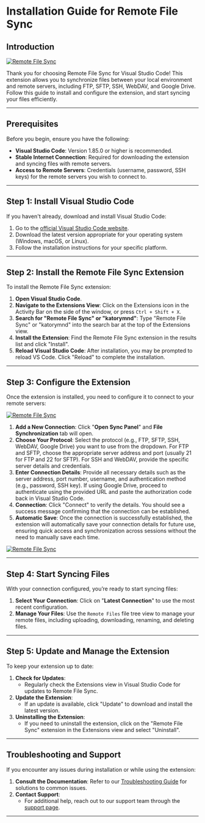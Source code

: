 # Installation Guide for Remote File Sync

## Introduction

[![Remote File Sync](https://katorymnd.com/tqc_images/Master-Remote-File-Sync.png)](https://www.youtube.com/watch?v=CgyB8TRgUtY)

Thank you for choosing Remote File Sync for Visual Studio Code! This extension allows you to synchronize files between your local environment and remote servers, including FTP, SFTP, SSH, WebDAV, and Google Drive. Follow this guide to install and configure the extension, and start syncing your files efficiently.

---

## Prerequisites

Before you begin, ensure you have the following:

- **Visual Studio Code**: Version 1.85.0 or higher is recommended.
- **Stable Internet Connection**: Required for downloading the extension and syncing files with remote servers.
- **Access to Remote Servers**: Credentials (username, password, SSH keys) for the remote servers you wish to connect to.

---

## Step 1: Install Visual Studio Code

If you haven't already, download and install Visual Studio Code:

1. Go to the [official Visual Studio Code website](https://marketplace.visualstudio.com/items?itemName=katorymnd.remotefilesync).
2. Download the latest version appropriate for your operating system (Windows, macOS, or Linux).
3. Follow the installation instructions for your specific platform.

---

## Step 2: Install the Remote File Sync Extension

To install the Remote File Sync extension:

1. **Open Visual Studio Code**.
2. **Navigate to the Extensions View**:
   Click on the Extensions icon in the Activity Bar on the side of the window, or press `Ctrl + Shift + X`.
3. **Search for "Remote File Sync" or "katorymnd"**:
   Type "Remote File Sync" or "katorymnd" into the search bar at the top of the Extensions view.
4. **Install the Extension**:
   Find the Remote File Sync extension in the results list and click "Install".
5. **Reload Visual Studio Code**:
   After installation, you may be prompted to reload VS Code. Click "Reload" to complete the installation.

---

## Step 3: Configure the Extension

Once the extension is installed, you need to configure it to connect to your remote servers:

[![Remote File Sync](https://katorymnd.com/tqc_images/How-to-Sync-Filez.png)](https://www.youtube.com/watch?v=fJLxWZzPWqI)

1. **Add a New Connection**:
   Click "**Open Sync Panel**" and **File Synchronization** tab will open.
2. **Choose Your Protocol**:
   Select the protocol (e.g., FTP, SFTP, SSH, WebDAV, Google Drive) you want to use from the dropdown. For FTP and SFTP, choose the appropriate server address and port (usually 21 for FTP and 22 for SFTP). For SSH and WebDAV, provide the specific server details and credentials.
3. **Enter Connection Details**:
   Provide all necessary details such as the server address, port number, username, and authentication method (e.g., password, SSH key). If using Google Drive, proceed to authenticate using the provided URL and paste the authorization code back in Visual Studio Code.
4. **Connection**:
   Click "Connect" to verify the details. You should see a success message confirming that the connection can be established.
5. **Automatic Save**:
   Once the connection is successfully established, the extension will automatically save your connection details for future use, ensuring quick access and synchronization across sessions without the need to manually save each time.

[![Remote File Sync](https://katorymnd.com/tqc_images/How-to-Sync-Files.png)](https://www.youtube.com/watch?v=JHrlwkcAUVs)

---

## Step 4: Start Syncing Files

With your connection configured, you’re ready to start syncing files:

1. **Select Your Connection**:
   Click on "**Latest Connection**" to use the most recent configuration.
2. **Manage Your Files**:
   Use the `Remote Files` file tree view to manage your remote files, including uploading, downloading, renaming, and deleting files.

---

## Step 5: Update and Manage the Extension

To keep your extension up to date:

1. **Check for Updates**:
   - Regularly check the Extensions view in Visual Studio Code for updates to Remote File Sync.
2. **Update the Extension**:
   - If an update is available, click "Update" to download and install the latest version.
3. **Uninstalling the Extension**:
   - If you need to uninstall the extension, click on the "Remote File Sync" extension in the Extensions view and select "Uninstall".

---

## Troubleshooting and Support

If you encounter any issues during installation or while using the extension:

1. **Consult the Documentation**:
   Refer to our [Troubleshooting Guide](troubleshooting.md) for solutions to common issues.
2. **Contact Support**:
   - For additional help, reach out to our support team through the [support page](https://katorymnd.com/contact-us).

---
